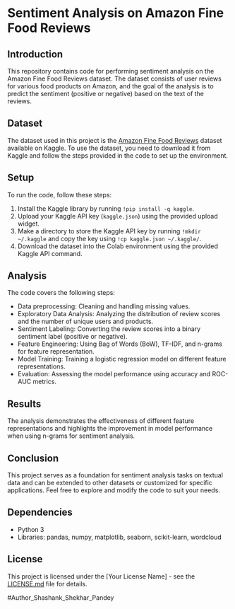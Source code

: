 # Sentiment Analysis on Amazon Fine Food Reviews

## Introduction
This repository contains code for performing sentiment analysis on the Amazon Fine Food Reviews dataset. The dataset consists of user reviews for various food products on Amazon, and the goal of the analysis is to predict the sentiment (positive or negative) based on the text of the reviews.

## Dataset
The dataset used in this project is the [Amazon Fine Food Reviews](https://www.kaggle.com/snap/amazon-fine-food-reviews) dataset available on Kaggle. To use the dataset, you need to download it from Kaggle and follow the steps provided in the code to set up the environment.

## Setup
To run the code, follow these steps:
1. Install the Kaggle library by running `!pip install -q kaggle`.
2. Upload your Kaggle API key (`kaggle.json`) using the provided upload widget.
3. Make a directory to store the Kaggle API key by running `!mkdir ~/.kaggle` and copy the key using `!cp kaggle.json ~/.kaggle/`.
4. Download the dataset into the Colab environment using the provided Kaggle API command.

## Analysis
The code covers the following steps:
- Data preprocessing: Cleaning and handling missing values.
- Exploratory Data Analysis: Analyzing the distribution of review scores and the number of unique users and products.
- Sentiment Labeling: Converting the review scores into a binary sentiment label (positive or negative).
- Feature Engineering: Using Bag of Words (BoW), TF-IDF, and n-grams for feature representation.
- Model Training: Training a logistic regression model on different feature representations.
- Evaluation: Assessing the model performance using accuracy and ROC-AUC metrics.

## Results
The analysis demonstrates the effectiveness of different feature representations and highlights the improvement in model performance when using n-grams for sentiment analysis.

## Conclusion
This project serves as a foundation for sentiment analysis tasks on textual data and can be extended to other datasets or customized for specific applications. Feel free to explore and modify the code to suit your needs.

## Dependencies
- Python 3
- Libraries: pandas, numpy, matplotlib, seaborn, scikit-learn, wordcloud

## License
This project is licensed under the [Your License Name] - see the [LICENSE.md](LICENSE.md) file for details.

#Author_Shashank_Shekhar_Pandey
